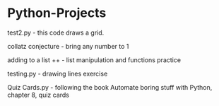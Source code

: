 # Python-Projects

test2.py - this code draws a grid.

collatz conjecture - bring any number to 1

adding to a list ++ - list manipulation and functions practice

testing.py - drawing lines exercise

Quiz Cards.py - following the book Automate boring stuff with Python, chapter 8, quiz cards
